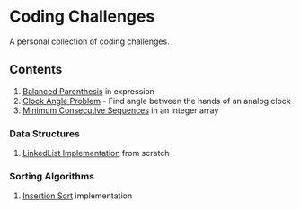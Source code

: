 # Coding Challenges

A personal collection of coding challenges.

## Contents

1. [Balanced Parenthesis](BalancedParenthesis.java) in expression
2. [Clock Angle Problem](Clock/ClockAngleProblem.java) - Find angle between the hands of an analog clock
3. [Minimum Consecutive Sequences](MinimumConsecutiveSequences.java) in an integer array

### Data Structures

1. [LinkedList Implementation](LinkedList/LinkedList.java) from scratch

### Sorting Algorithms

1. [Insertion Sort](Sorting/InsertionSort.java) implementation

